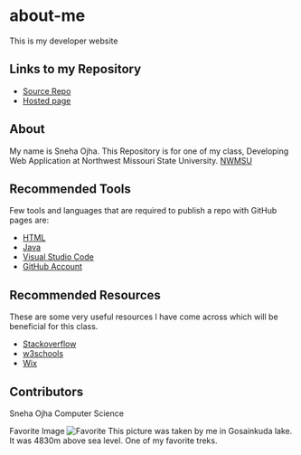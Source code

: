 # about-me
This is my developer website
## Links to my Repository
* [Source Repo](https://github.com/osneha?tab=repositories)
* [Hosted page](https://osneha.github.io/about-me/)

## About
My name is Sneha Ojha. This Repository is for one of my class, Developing Web Application at Northwest Missouri State University.
[NWMSU](https://www.nwmissouri.edu/)

## Recommended Tools
Few tools and languages that are required to publish a repo with GitHub pages are:

* [HTML](https://html.com/)
* [Java](https://www.java.com/en/)
* [Visual Studio Code](https://code.visualstudio.com/)
* [GitHub Account](https://github.com/)

## Recommended Resources

These are some very useful resources I have come across which will be beneficial for this class.

* [Stackoverflow](https://stackoverflow.com/)
* [w3schools](https://www.w3schools.com/)
* [Wix](https://www.wix.com/)

## Contributors

Sneha Ojha
Computer Science

Favorite Image
![Favorite](https://www.instagram.com/p/BVUs9z9AISh/)
This picture was taken by me in Gosainkuda lake. It was 4830m above sea level. One of my favorite treks.
